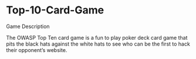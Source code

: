 # Top-10-Card-Game

Game Description

The OWASP Top Ten card game is a fun to play poker deck card game that pits the black hats against the white hats to see who can be the first to hack their opponent’s website. 
